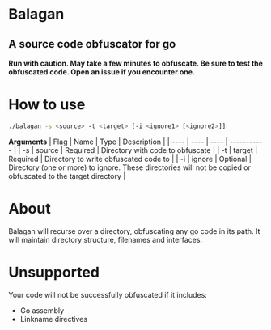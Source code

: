 # Balagan
## A source code obfuscator for go

**Run with caution. May take a few minutes to obfuscate. Be sure to test the obfuscated code. Open an issue if you encounter one.**

# How to use
```sh
./balagan -s <source> -t <target> [-i <ignore1> [<ignore2>]]
```
**Arguments**
| Flag | Name | Type | Description |
| ---- | ---- | ---- | ----------- |
| -s | source | Required | Directory with code to obfuscate |
| -t | target | Required | Directory to write obfuscated code to |
| -i | ignore | Optional | Directory (one or more) to ignore. These directories will not be copied or obfuscated to the target directory |

# About
Balagan will recurse over a directory, obfuscating any go code in its path. It will maintain directory structure, filenames and interfaces.

# Unsupported
Your code will not be successfully obfuscated if it includes:

- Go assembly
- Linkname directives
